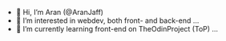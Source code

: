 - 👋 Hi, I’m Aran (@AranJaff)
- 👀 I’m interested in webdev, both front- and back-end ...
- 🌱 I’m currently learning front-end on TheOdinProject (ToP) ...

<!---
AranJaff/AranJaff is a ✨ special ✨ repository because its `README.md` (this file) appears on your GitHub profile.
You can click the Preview link to take a look at your changes.
--->
